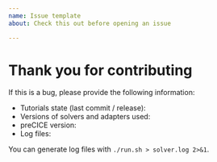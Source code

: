 ```yaml
---
name: Issue template
about: Check this out before opening an issue

---
```


<!-- 
       Hey! Thank you for reporting an issue!
       Just to make sure: is this really an issue or do you need some help
       with troubleshooting? Please use our community channels if you need help:
       https://precice.org/community-channels.html
       Thanks! :-)

       Please wrap any error messages with three backticks before and after:
       ```
       This is an error message
       ```
-->

# Thank you for contributing

If this is a bug, please provide the following information:

- Tutorials state (last commit / release):
- Versions of solvers and adapters used:
- preCICE version:
- Log files:

You can generate log files with `./run.sh > solver.log 2>&1`.
